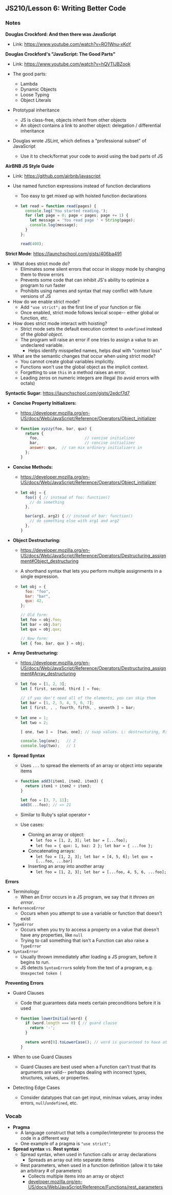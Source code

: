 ## JS210/Lesson 6: Writing Better Code



### Notes

**Douglas Crockford: And then there was JavaScript**

* Link: https://www.youtube.com/watch?v=RO1Wnu-xKoY

**Douglas Crockford's "JavaScript: The Good Parts"**

* Link: https://www.youtube.com/watch?v=hQVTIJBZook

* The good parts:
  * Lambda
  * Dynamic Objects
  * Loose Typing
  * Object Literals
* Prototypal inheritance
  * JS is class-free, objects inherit from other objects
  * An object contains a link to another object: delegation / differential inheritance
* Douglas wrote JSLint, which defines a "professional subset" of JavaScript
  * Use it to check/format your code to avoid using the bad parts of JS

**AirBNB JS Style Guide**

* Link: https://github.com/airbnb/javascript

* Use named function expressions instead of function declarations

  * Too easy to get mixed up with hoisted function declarations

  * ```javascript
    let read = function read(pages) {
      console.log('You started reading.');
      for (let page = 0; page < pages; page += 1) {
        let message = 'You read page ' + String(page);
        console.log(message);
      }
    };
    
    read(400);
    ```

**Strict Mode**: https://launchschool.com/gists/406ba491

* What does strict mode do?
  * Eliminates some silent errors that occur in sloppy mode by changing them to throw errors
  * Prevents some code that can inhibit JS's ability to optimize a program to run faster
  * Prohibits using names and syntax that may conflict with future versions of JS
* How do we enable strict mode?
  * Add `"use strict";` as the first line of your function or file
  * Once enabled, strict mode follows lexical scope-- either global or function, etc.
* How does strict mode interact with hoisting?
  * Strict mode sets the default execution context to `undefined` instead of the *global object*.
  * The program will raise an error if one tries to assign a value to an undeclared variable.
    * Helps identify misspelled names, helps deal with "context loss"
* What are the semantic changes that occur when using strict mode?
  * You cannot create global variables implicitly.
  * Functions won't use the global object as the implicit context.
  * Forgetting to use `this` in a method raises an error.
  * Leading zeros on numeric integers are illegal (to avoid errors with octals)

**Syntactic Sugar**: https://launchschool.com/gists/2edcf7d7

* **Concise Property Initializers:**

  * https://developer.mozilla.org/en-US/docs/Web/JavaScript/Reference/Operators/Object_initializer

  * ```javascript
    function xyzzy(foo, bar, qux) {
      return {
        foo,					// concise initializer
        bar,					// concise initializer
        answer: qux,  // can mix ordinary initializers in
      };
    }
    ```

* **Concise Methods:**

  * https://developer.mozilla.org/en-US/docs/Web/JavaScript/Reference/Operators/Object_initializer

  * ```javascript
    let obj = {
      foo() { // instead of foo: function()
        // do something
      },
    
      bar(arg1, arg2) { // instead of bar: function()
        // do something else with arg1 and arg2
      },
    }
    ```

* **Object Destructuring:**

  * https://developer.mozilla.org/en-US/docs/Web/JavaScript/Reference/Operators/Destructuring_assignment#Object_destructuring

  * A shorthand syntax that lets you perform multiple assignments in a single expression.

  * ```javascript
    let obj = {
      foo: "foo",
      bar: "bar",
      qux: 42,
    };
    
    // Old form:
    let foo = obj.foo;
    let bar = obj.bar;
    let qux = obj.qux;
    
    // New form: 
    let { foo, bar, qux } = obj;
    ```

* **Array Destructuring:**

  * https://developer.mozilla.org/en-US/docs/Web/JavaScript/Reference/Operators/Destructuring_assignment#Array_destructuring

  * ```javascript
    let foo = [1, 2, 3];
    let [ first, second, third ] = foo;
    
    // if you don't need all of the elements, you can skip them
    let bar = [1, 2, 3, 4, 5, 6, 7];
    let [ first, , , fourth, fifth, , seventh ] = bar;
    ```

  * ```javascript
    let one = 1;
    let two = 2;
    
    [ one, two ] =  [two, one]; // swap values. L: destructuring, R: array literal
    
    console.log(one);   // 2
    console.log(two);   // 1
    ```

* **Spread Syntax**

  * Uses `...` to spread the elements of an array or object into separate items

  * ```javascript
    function add3(item1, item2, item3) {
      return item1 + item2 + item3;
    }
    
    let foo = [3, 7, 11];
    add3(...foo); // => 21
    ```

  * Similar to Ruby's splat operator `*`

  * Use cases:

    * Cloning an array or object:
      * `let foo = [1, 2, 3]; let bar = [...foo];`
      * `let foo = { qux: 1, baz: 2 }; let bar = { ...foo };`
    * Concatenating arrays:
      *  `let foo = [1, 2, 3]; let bar = [4, 5, 6]; let qux = [...foo, ...bar]`
    * Inserting an array into another array
      * `let foo = [1, 2, 3]; let bar = [...foo, 4, 5, 6, ...foo];`

**Errors**

* Terminology
  * When an Error occurs in a JS program, we say that it *throws an errror*.
* `ReferenceError`
  * Occurs when you attempt to use a variable or function that doesn't exist
* `TypeError`
  * Occurs when you try to access a property on a value that doesn't have any properties, like `null`
  * Trying to call something that isn't a Function can also raise a `TypeError`
* `SyntaxError`
  * Usually thrown immediately after loading a JS program, before it begins to run.
  * JS detects `SyntaxError`s solely from the text of a program, e.g. `Unexpected token (`

**Preventing Errors**

* Guard Clauses

  * Code that guarantees data meets certain preconditions before it is used

  * ```javascript
    function lowerInitial(word) {
      if (word.length === 0) { // guard clause
        return '-';
      }
      
      return word[0].toLowerCase(); // word is guaranteed to have at least 1 char
    }
    ```

* When to use Guard Clauses

  * Guard Clauses are best used when a Function can't trust that its arguments are valid-- perhaps dealing with incorrect types, structures, values, or properties.

* Detecting Edge Cases

  * Consider datatypes that can get input, min/max values, array index errors, `null`/`undefined`, etc.

### Vocab

* **Pragma**
  * A language construct that tells a compiler/interpreter to process the code in a different way
  * One example of a pragma is `"use strict";`
* **Spread syntax** vs. **Rest syntax**
  * Spread syntax, when used in function calls or array declarations
    * Spreads an array out into separate items
  * Rest parameters, when used in a function definition (allow it to take an arbitrary # of parameters)
    * Collects multiple items into an array or object
    * [developer.mozilla.org/en-US/docs/Web/JavaScript/Reference/Functions/rest_parameters]()


